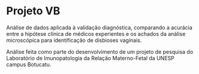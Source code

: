 # Projeto VB

Análise de dados aplicada à validação diagnóstica, comparando a acurácia entre a hipótese clínica de médicos experientes e os achados da análise microscópica para identificação de disbioses vaginais.

Análise feita como parte do desenvolvimento de um projeto de pesquisa do Laboratório de Imunopatologia da Relação Materno-Fetal da UNESP campus Botucatu.
